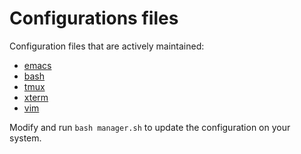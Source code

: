 Configurations files
====================

Configuration files that are actively maintained:

- [emacs](./emacs/settings.org)
- [bash](./bash/.bashrc)
- [tmux](./tmux/.tmux.conf)
- [xterm](./xterm/.Xresources)
- [vim](./vim/.vimrc)

Modify and run `bash manager.sh` to update the configuration on your system.
